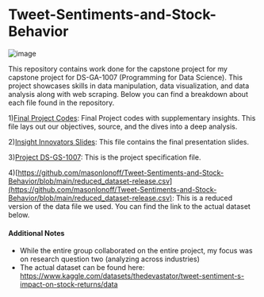 # Tweet-Sentiments-and-Stock-Behavior
![image](https://isenbergmarketing.wordpress.com/wp-content/uploads/2022/06/image-1-3.png)

This repository contains work done for the capstone project for my capstone project for DS-GA-1007 (Programming for Data Science). This project showcases skills in data manipulation, data visualization, and data analysis along with web scraping. Below you can find a breakdown about each file found in the repository.

1)[Final Project Codes](https://github.com/masonlonoff/Tweet-Sentiments-and-Stock-Behavior/blob/main/1007_final_project_fv.ipynb): Final Project codes with supplementary insights. This file lays out our objectives, source, and the dives into a deep analysis.

2)[Insight Innovators Slides](https://github.com/masonlonoff/Tweet-Sentiments-and-Stock-Behavior/blob/main/Insight_Innovators_Group_17.pdf): This file contains the final presentation slides.

3)[Project DS-GS-1007](https://github.com/masonlonoff/Tweet-Sentiments-and-Stock-Behavior/blob/main/Project_DSGA1007_Fall2024.pdf): This is the project specification file. 

4)[https://github.com/masonlonoff/Tweet-Sentiments-and-Stock-Behavior/blob/main/reduced_dataset-release.csv](https://github.com/masonlonoff/Tweet-Sentiments-and-Stock-Behavior/blob/main/reduced_dataset-release.csv): This is a reduced version of the data file we used. You can find the link to the actual dataset below. 


#### Additional Notes
- While the entire group collaborated on the entire project, my focus was on research question two (analyzing across industries)
- The actual dataset can be found here: https://www.kaggle.com/datasets/thedevastator/tweet-sentiment-s-impact-on-stock-returns/data
